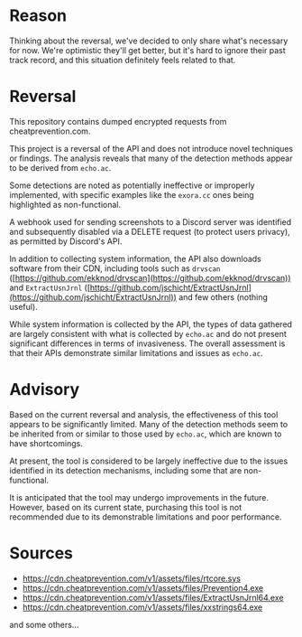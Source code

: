 # Reason
Thinking about the reversal, we've decided to only share what's necessary for now. We're optimistic they'll get better, but it's hard to ignore their past track record, and this situation definitely feels related to that.

# Reversal

This repository contains dumped encrypted requests from cheatprevention.com.

This project is a reversal of the API and does not introduce novel techniques or findings. The analysis reveals that many of the detection methods appear to be derived from `echo.ac`.

Some detections are noted as potentially ineffective or improperly implemented, with specific examples like the `exora.cc` ones being highlighted as non-functional.

A webhook used for sending screenshots to a Discord server was identified and subsequently disabled via a DELETE request (to protect users privacy), as permitted by Discord's API.

In addition to collecting system information, the API also downloads software from their CDN, including tools such as `drvscan` ([https://github.com/ekknod/drvscan](https://github.com/ekknod/drvscan)) and `ExtractUsnJrnl` ([https://github.com/jschicht/ExtractUsnJrnl](https://github.com/jschicht/ExtractUsnJrnl)) and few others (nothing useful).

While system information is collected by the API, the types of data gathered are largely consistent with what is collected by `echo.ac` and do not present significant differences in terms of invasiveness. The overall assessment is that their APIs demonstrate similar limitations and issues as `echo.ac`.

# Advisory

Based on the current reversal and analysis, the effectiveness of this tool appears to be significantly limited. Many of the detection methods seem to be inherited from or similar to those used by `echo.ac`, which are known to have shortcomings.

At present, the tool is considered to be largely ineffective due to the issues identified in its detection mechanisms, including some that are non-functional.

It is anticipated that the tool may undergo improvements in the future. However, based on its current state, purchasing this tool is not recommended due to its demonstrable limitations and poor performance.

# Sources

*   https://cdn.cheatprevention.com/v1/assets/files/rtcore.sys
*   https://cdn.cheatprevention.com/v1/assets/files/Prevention4.exe
*   https://cdn.cheatprevention.com/v1/assets/files/ExtractUsnJrnl64.exe
*   https://cdn.cheatprevention.com/v1/assets/files/xxstrings64.exe

and some others...
